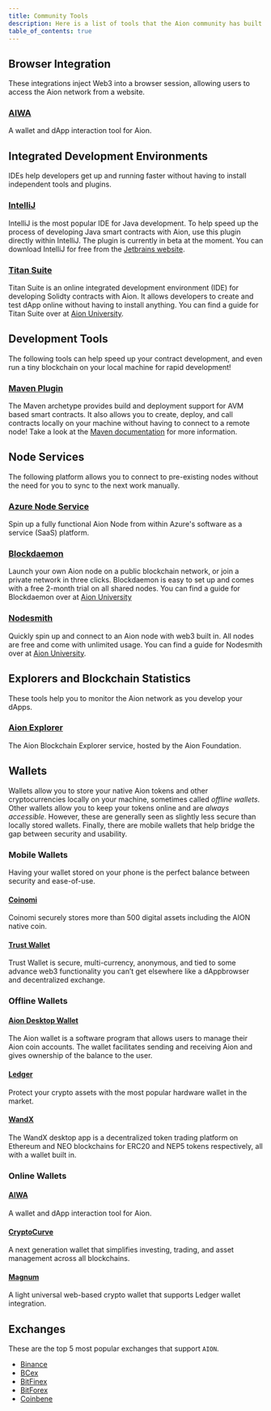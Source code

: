 ```yaml
---
title: Community Tools
description: Here is a list of tools that the Aion community has built. While some of the internal developers at the Aion Foundation help out with these projects, none of the tools listed on this page are officially supported by the Aion Foundation. Each tool has it's own support and installation processes. Check out the GitHub pages of each project to learn more about what's going on. For more general help, you can post any issues or questions on StackOverflow, using the AION tag.
table_of_contents: true
---
```


## Browser Integration

These integrations inject Web3 into a browser session, allowing users to access the Aion network from a website.

### [AIWA](https://getaiwa.com/)

A wallet and dApp interaction tool for Aion.

## Integrated Development Environments

IDEs help developers get up and running faster without having to install independent tools and plugins.

### [IntelliJ](https://github.com/satran004/aion4j-idea-plugin)

IntelliJ is the most popular IDE for Java development. To help speed up the process of developing Java smart contracts with Aion, use this plugin directly within IntelliJ. The plugin is currently in beta at the moment. You can download IntelliJ for free from the [Jetbrains website](https://www.jetbrains.com/idea/download/).

### [Titan Suite](https://titan-suite.com/)

Titan Suite is an online integrated development environment (IDE) for developing Solidty contracts with Aion. It allows developers to create and test dApp online without having to install anything. You can find a guide for Titan Suite over at [Aion University](https://learn.aion.network/docs/titan-suite).

## Development Tools

The following tools can help speed up your contract development, and even run a tiny blockchain on your local machine for rapid development!

### [Maven Plugin](https://github.com/satran004/aion4j-maven-plugin)

The Maven archetype provides build and deployment support for AVM based smart contracts. It also allows you to create, deploy, and call contracts locally on your machine without having to connect to a remote node! Take a look at the [Maven documentation](/developers/tools/maven-cli) for more information.

## Node Services

The following platform allows you to connect to pre-existing nodes without the need for you to sync to the next work manually.

### [Azure Node Service](https://azuremarketplace.microsoft.com/en-in/marketplace/apps/nuco-networks.aionnode?tab=Overview)

Spin up a fully functional Aion Node from within Azure's software as a service (SaaS) platform.

### [Blockdaemon](http://bit.ly/blockdaemon-aion-node)

Launch your own Aion node on a public blockchain network, or join a private network in three clicks. Blockdaemon is easy to set up and comes with a free 2-month trial on all shared nodes. You can find a guide for Blockdaemon over at [Aion University](https://learn.aion.network/docs/blockdaemon)

### [Nodesmith](https://nodesmith.io/)

Quickly spin up and connect to an Aion node with web3 built in. All nodes are free and come with unlimited usage. You can find a guide for Nodesmith over at [Aion University](https://learn.aion.network/docs/nodesmith).

## Explorers and Blockchain Statistics

These tools help you to monitor the Aion network as you develop your dApps.

### [Aion Explorer](https://mainnet.aion.network/#/dashboard)

The Aion Blockchain Explorer service, hosted by the Aion Foundation.

## Wallets

Wallets allow you to store your native Aion tokens and other cryptocurrencies locally on your machine, sometimes called _offline wallets_. Other wallets allow you to keep your tokens online and are _always accessible_. However, these are generally seen as slightly less secure than locally stored wallets. Finally, there are mobile wallets that help bridge the gap between security and usability.

### Mobile Wallets

Having your wallet stored on your phone is the perfect balance between security and ease-of-use.

#### [Coinomi](https://www.coinomi.com/)

Coinomi securely stores more than 500 digital assets including the AION native coin.

#### [Trust Wallet](https://blog.aion.network/trust-wallet-adds-support-for-aion-c063e450652c)

Trust Wallet is secure, multi-currency, anonymous, and tied to some advance web3 functionality you can’t get elsewhere like a dAppbrowser and decentralized exchange.

### Offline Wallets

#### [Aion Desktop Wallet](https://github.com/aionnetwork/aion_ui/releases/tag/v1.0.0)

The Aion wallet is a software program that allows users to manage their Aion coin accounts. The wallet facilitates sending and receiving Aion and gives ownership of the balance to the user.

#### [Ledger](https://www.ledger.com/)

Protect your crypto assets with the most popular hardware wallet in the market.

#### [WandX](https://www.wandx.co/)

The WandX desktop app is a decentralized token trading platform on Ethereum and NEO blockchains for ERC20 and NEP5 tokens respectively, all with a wallet built in.

### Online Wallets

#### [AIWA](https://getaiwa.com/)

A wallet and dApp interaction tool for Aion.

#### [CryptoCurve](https://cryptocurve.io/wallet)

A next generation wallet that simplifies investing, trading, and asset management across all blockchains.

#### [Magnum](https://magnumwallet.co/)

A light universal web-based crypto wallet that supports Ledger wallet integration.

## Exchanges

These are the top 5 most popular exchanges that support `AION`.

- [Binance](https://www.binance.com)
- [BCex](https://www.bcex.ca/)
- [BitFinex](https://www.bitfinex.com/)
- [BitForex](https://bitforex.com/)
- [Coinbene](https://www.coinbene.com/)
